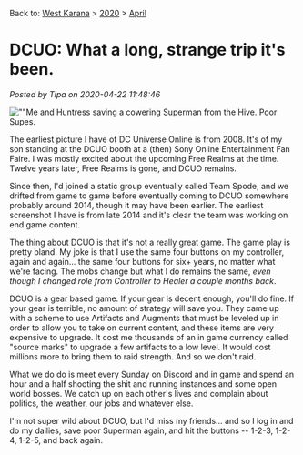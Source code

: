 Back to: [West Karana](/posts/westkarana.md) > [2020](/posts/2020/westkarana.md) > [April](./westkarana.md)
# DCUO: What a long, strange trip it's been.

*Posted by Tipa on 2020-04-22 11:48:46*


![\"\"](\"https://chasingdings.com/wp-content/uploads/2020/04/1-MPYR0296_AUDIO-PC-22-07.03.480.jpg\")Me and Huntress saving a cowering Superman from the Hive. Poor Supes.

The earliest picture I have of DC Universe Online is from 2008. It's of my son standing at the DCUO booth at a (then) Sony Online Entertainment Fan Faire. I was mostly excited about the upcoming Free Realms at the time. Twelve years later, Free Realms is gone, and DCUO remains.



Since then, I'd joined a static group eventually called Team Spode, and we drifted from game to game before eventually coming to DCUO somewhere probably around 2014, though it may have been earlier. The earliest screenshot I have is from late 2014 and it's clear the team was working on end game content.



The thing about DCUO is that it's not a really great game. The game play is pretty bland. My joke is that I use the same four buttons on my controller, again and again... the same four buttons for six+ years, no matter what we're facing. The mobs change but what I do remains the same, *even though I changed role from Controller to Healer a couple months back*.



DCUO is a gear based game. If your gear is decent enough, you'll do fine. If your gear is terrible, no amount of strategy will save you. They came up with a scheme to use Artifacts and Augments that must be leveled up in order to allow you to take on current content, and these items are very expensive to upgrade. It cost me thousands of an in game currency called \"source marks\" to upgrade a few artifacts to a low level. It would cost millions more to bring them to raid strength. And so we don't raid.



What we do do is meet every Sunday on Discord and in game and spend an hour and a half shooting the shit and running instances and some open world bosses. We catch up on each other's lives and complain about politics, the weather, our jobs and whatever else.



I'm not super wild about DCUO, but I'd miss my friends... and so I log in and do my dailies, save poor Superman again, and hit the buttons -- 1-2-3, 1-2-4, 1-2-5, and back again.



